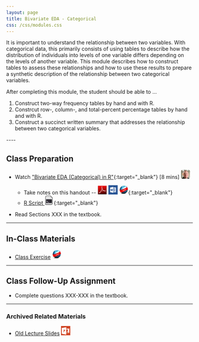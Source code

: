 ```yaml
---
layout: page
title: Bivariate EDA - Categorical
css: /css/modules.css
---
```


<div class="boxed">
It is important to understand the relationship between two variables.  With categorical data, this primarily consists of using tables to describe how the distribution of individuals into levels of one variable differs depending on the levels of another variable.  This module describes how to construct tables to assess these relationships and how to use these results to prepare a synthetic description of the relationship between two categorical variables.

After completing this module, the student should be able to ...

1. Construct two-way frequency tables by hand and with R.
1. Constrcut row-, column-, and total-percent percentage tables by hand and with R.
1. Construct a succinct written summary that addresses the relationship between two categorical variables.
</div>
----

## Class Preparation

* Watch ["Bivariate EDA (Categorical) in R"](https://vimeo.com/user45324800/biveda-cat){:target="_blank"} [8 mins] ![Ogle](../../img/dhovid.png)
    * Take notes on this handout -- [![PDF](../../img/pdf.png)](RHO.pdf) [![MSWord](../../img/word.png)](RHO.docx) [![Webpage](../../img/web.png)](RHO.html){:target="_blank"}
    * [R Script ![R Script](../../img/script.png)](RHO.R){:target="_blank"}

* Read Sections XXX in the textbook.

----

## In-Class Materials

* [Class Exercise](CE.html) ![Webpage](../../img/web.png)

----

## Class Follow-Up Assignment

* Complete questions XXX-XXX in the textbook.

----

### Archived Related Materials

* [Old Lecture Slides](PPT_old.pptx) ![PowerPoint](../../img/ppt.png)

